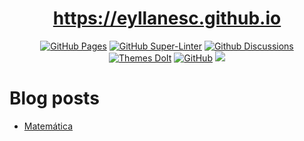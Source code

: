 <!-- markdownlint-disable -->
<div align="center">
<!-- markdownlint-restore -->

# <https://eyllanesc.github.io>

[![GitHub Pages](https://github.com/eyllanesc/eyllanesc.github.io/actions/workflows/gh-pages.yml/badge.svg)](https://github.com/eyllanesc/eyllanesc.github.io/actions/workflows/gh-pages.yml)
[![GitHub Super-Linter](https://github.com/eyllanesc/eyllanesc.github.io/workflows/Lint%20Code%20Base/badge.svg)](https://github.com/marketplace/actions/super-linter)
[![Github Discussions](https://img.shields.io/badge/Github-Discussions-4fb999.svg?style=flat-square)](https://github.com/eyllanesc/eyllanesc.github.io/discussions)
[![Themes DoIt](https://img.shields.io/badge/Hugo%20Themes-%40DoIt-blue?style=flat-square)](https://github.com/HEIGE-PCloud/DoIt)
[![GitHub](https://img.shields.io/github/license/eyllanesc/eyllanesc.github.io?style=flat-square)](https://github.com/eyllanesc/eyllanesc.github.io/blob/main/LICENSE)
[![](https://img.shields.io/badge/Gitpod-ready--to--code-blue?logo=gitpod)](https://gitpod.io/#https://github.com/eyllanesc/eyllanesc.github.io "Gitpod")
  
<!-- markdownlint-disable -->
</div>
<!-- markdownlint-restore -->

# Blog posts

<!-- BLOG-POST-LIST:START -->
- [Matemática](https://eyllanesc.github.io/math/)
<!-- BLOG-POST-LIST:END -->
